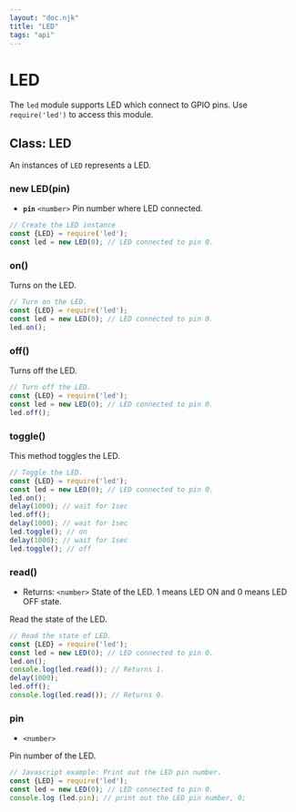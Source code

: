 ```yaml
---
layout: "doc.njk"
title: "LED"
tags: "api"
---
```


# LED

The `led` module supports LED which connect to GPIO pins. Use `require('led')` to access this module.

## Class: LED

An instances of `LED` represents a LED.

### new LED(pin)

* **`pin`** `<number>` Pin number where LED connected.

```javascript
// Create the LED instance 
const {LED} = require('led');
const led = new LED(0); // LED connected to pin 0.
```

### on()

Turns on the LED.

```javascript
// Turn on the LED.
const {LED} = require('led');
const led = new LED(0); // LED connected to pin 0.
led.on();
```

### off()

Turns off the LED.

```javascript
// Turn off the LED.
const {LED} = require('led');
const led = new LED(0); // LED connected to pin 0.
led.off();
```

### toggle()

This method toggles the LED.

```javascript
// Toggle the LED.
const {LED} = require('led');
const led = new LED(0); // LED connected to pin 0.
led.on();
delay(1000); // wait for 1sec
led.off();
delay(1000); // wait for 1sec
led.toggle(); // on
delay(1000); // wait for 1sec
led.toggle(); // off
```

### read()

* Returns: `<number>` State of the LED. 1 means LED ON and 0 means LED OFF state.

Read the state of the LED.

```javascript
// Read the state of LED.
const {LED} = require('led');
const led = new LED(0); // LED connected to pin 0.
led.on();
console.log(led.read()); // Returns 1.
delay(1000);
led.off();
console.log(led.read()); // Returns 0.
```

### pin

* `<number>`

Pin number of the LED.

```javascript
// Javascript example: Print out the LED pin number.
const {LED} = require('led');
const led = new LED(0); // LED connected to pin 0.
console.log (led.pin); // print out the LED pin number, 0;
```
